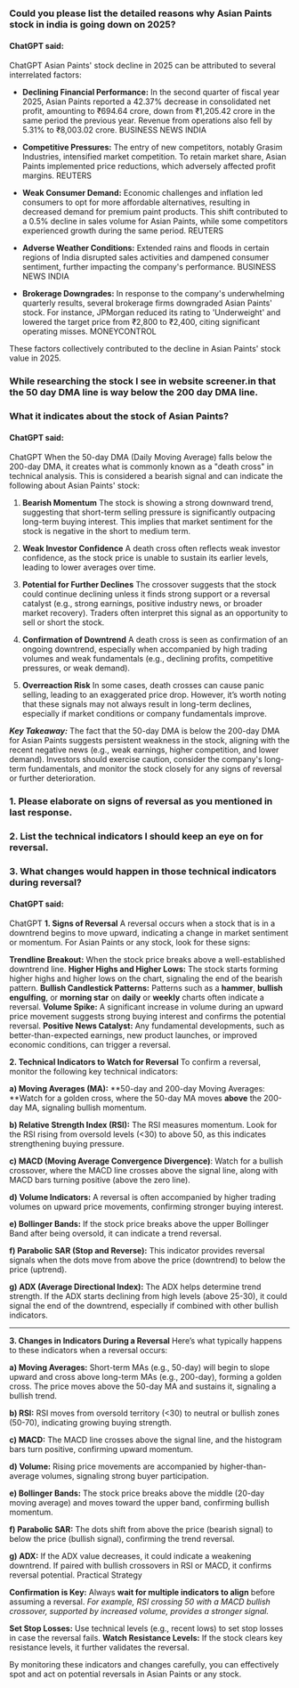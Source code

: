 ### Could you please list the detailed reasons why Asian Paints stock in india is going down on 2025?

#### ChatGPT said:
ChatGPT
Asian Paints' stock decline in 2025 can be attributed to several interrelated factors:

- **Declining Financial Performance:** In the second quarter of fiscal year 2025, Asian Paints reported a 42.37% decrease in consolidated net profit, amounting to ₹694.64 crore, down from ₹1,205.42 crore in the same period the previous year. Revenue from operations also fell by 5.31% to ₹8,003.02 crore. 
BUSINESS NEWS INDIA

- **Competitive Pressures:** The entry of new competitors, notably Grasim Industries, intensified market competition. To retain market share, Asian Paints implemented price reductions, which adversely affected profit margins. 
REUTERS

- **Weak Consumer Demand:** Economic challenges and inflation led consumers to opt for more affordable alternatives, resulting in decreased demand for premium paint products. This shift contributed to a 0.5% decline in sales volume for Asian Paints, while some competitors experienced growth during the same period. 
REUTERS

- **Adverse Weather Conditions:** Extended rains and floods in certain regions of India disrupted sales activities and dampened consumer sentiment, further impacting the company's performance. 
BUSINESS NEWS INDIA

- **Brokerage Downgrades:** In response to the company's underwhelming quarterly results, several brokerage firms downgraded Asian Paints' stock. For instance, JPMorgan reduced its rating to 'Underweight' and lowered the target price from ₹2,800 to ₹2,400, citing significant operating misses. 
MONEYCONTROL

These factors collectively contributed to the decline in Asian Paints' stock value in 2025.


### While researching the stock I see in website screener.in that the 50 day DMA line is way below the 200 day DMA line.
### What it indicates about the stock of Asian Paints?

#### ChatGPT said:
ChatGPT
When the 50-day DMA (Daily Moving Average) falls below the 200-day DMA, it creates what is commonly known as a "death cross" in technical analysis. This is considered a bearish signal and can indicate the following about Asian Paints' stock:

1. **Bearish Momentum**
The stock is showing a strong downward trend, suggesting that short-term selling pressure is significantly outpacing long-term buying interest.
This implies that market sentiment for the stock is negative in the short to medium term.

2. **Weak Investor Confidence**
A death cross often reflects weak investor confidence, as the stock price is unable to sustain its earlier levels, leading to lower averages over time.

3. **Potential for Further Declines**
The crossover suggests that the stock could continue declining unless it finds strong support or a reversal catalyst (e.g., strong earnings, positive industry news, or broader market recovery).
Traders often interpret this signal as an opportunity to sell or short the stock.

4. **Confirmation of Downtrend**
A death cross is seen as confirmation of an ongoing downtrend, especially when accompanied by high trading volumes and weak fundamentals (e.g., declining profits, competitive pressures, or weak demand).

5. **Overreaction Risk**
In some cases, death crosses can cause panic selling, leading to an exaggerated price drop. However, it’s worth noting that these signals may not always result in long-term declines, especially if market conditions or company fundamentals improve.

***Key Takeaway:***
The fact that the 50-day DMA is below the 200-day DMA for Asian Paints suggests persistent weakness in the stock, aligning with the recent negative news (e.g., weak earnings, higher competition, and lower demand). Investors should exercise caution, consider the company's long-term fundamentals, and monitor the stock closely for any signs of reversal or further deterioration.



### 1. Please elaborate on signs of reversal as you mentioned in last response.
### 2. List the technical indicators I should keep an eye on for reversal.
### 3. What changes would happen in those technical indicators during reversal? 

#### ChatGPT said:
ChatGPT
**1. Signs of Reversal**
A reversal occurs when a stock that is in a downtrend begins to move upward, indicating a change in market sentiment or momentum. For Asian Paints or any stock, look for these signs:

**Trendline Breakout:** When the stock price breaks above a well-established downtrend line.
**Higher Highs and Higher Lows:** The stock starts forming higher highs and higher lows on the chart, signaling the end of the bearish pattern.
**Bullish Candlestick Patterns:** Patterns such as a **hammer**, **bullish engulfing**, or **morning star** on **daily** or **weekly** charts often indicate a reversal.
**Volume Spike:** A significant increase in volume during an upward price movement suggests strong buying interest and confirms the potential reversal.
**Positive News Catalyst:** Any fundamental developments, such as better-than-expected earnings, new product launches, or improved economic conditions, can trigger a reversal.

**2. Technical Indicators to Watch for Reversal**
To confirm a reversal, monitor the following key technical indicators:

**a) Moving Averages (MA):**
**50-day and 200-day Moving Averages: **Watch for a golden cross, where the 50-day MA moves **above** the 200-day MA, signaling bullish momentum.

**b) Relative Strength Index (RSI):**
The RSI measures momentum. Look for the RSI rising from oversold levels (<30) to above 50, as this indicates strengthening buying pressure.

**c) MACD (Moving Average Convergence Divergence)**:
Watch for a bullish crossover, where the MACD line crosses above the signal line, along with MACD bars turning positive (above the zero line).

**d) Volume Indicators:**
A reversal is often accompanied by higher trading volumes on upward price movements, confirming stronger buying interest.

**e) Bollinger Bands:**
If the stock price breaks above the upper Bollinger Band after being oversold, it can indicate a trend reversal.

**f) Parabolic SAR (Stop and Reverse):**
This indicator provides reversal signals when the dots move from above the price (downtrend) to below the price (uptrend).

**g) ADX (Average Directional Index):**
The ADX helps determine trend strength. If the ADX starts declining from high levels (above 25-30), it could signal the end of the downtrend, especially if combined with other bullish indicators.
********
**3. Changes in Indicators During a Reversal**
Here’s what typically happens to these indicators when a reversal occurs:

**a) Moving Averages:**
Short-term MAs (e.g., 50-day) will begin to slope upward and cross above long-term MAs (e.g., 200-day), forming a golden cross.
The price moves above the 50-day MA and sustains it, signaling a bullish trend.

**b) RSI:**
RSI moves from oversold territory (<30) to neutral or bullish zones (50-70), indicating growing buying strength.

**c) MACD:**
The MACD line crosses above the signal line, and the histogram bars turn positive, confirming upward momentum.

**d) Volume:**
Rising price movements are accompanied by higher-than-average volumes, signaling strong buyer participation.

**e) Bollinger Bands:**
The stock price breaks above the middle (20-day moving average) and moves toward the upper band, confirming bullish momentum.

**f) Parabolic SAR:**
The dots shift from above the price (bearish signal) to below the price (bullish signal), confirming the trend reversal.

**g) ADX:**
If the ADX value decreases, it could indicate a weakening downtrend. If paired with bullish crossovers in RSI or MACD, it confirms reversal potential.
Practical Strategy

**Confirmation is Key:** Always **wait for multiple indicators to align** before assuming a reversal. *For example, RSI crossing 50 with a MACD bullish crossover, supported by increased volume, provides a stronger signal.*

**Set Stop Losses:** Use technical levels (e.g., recent lows) to set stop losses in case the reversal fails.
**Watch Resistance Levels:** If the stock clears key resistance levels, it further validates the reversal.

By monitoring these indicators and changes carefully, you can effectively spot and act on potential reversals in Asian Paints or any stock.
